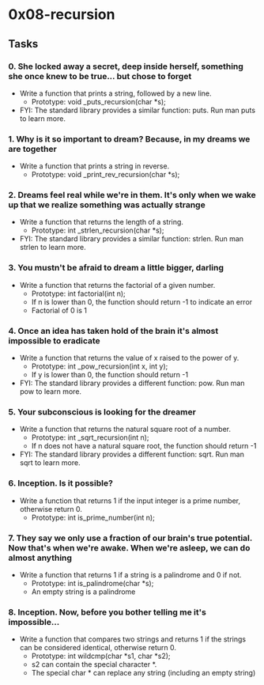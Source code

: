 # 0x08-recursion

## Tasks

### 0. She locked away a secret, deep inside herself, something she once knew to be true... but chose to forget
* Write a function that prints a string, followed by a new line.
	* Prototype: void _puts_recursion(char *s);
* FYI: The standard library provides a similar function: puts. Run man puts to learn more.

### 1. Why is it so important to dream? Because, in my dreams we are together
* Write a function that prints a string in reverse.
	* Prototype: void _print_rev_recursion(char *s);

### 2. Dreams feel real while we're in them. It's only when we wake up that we realize something was actually strange
* Write a function that returns the length of a string.
	* Prototype: int _strlen_recursion(char *s);
* FYI: The standard library provides a similar function: strlen. Run man strlen to learn more.

### 3. You mustn't be afraid to dream a little bigger, darling
* Write a function that returns the factorial of a given number.
	* Prototype: int factorial(int n);
	* If n is lower than 0, the function should return -1 to indicate an error
	* Factorial of 0 is 1

### 4. Once an idea has taken hold of the brain it's almost impossible to eradicate

* Write a function that returns the value of x raised to the power of y.
	* Prototype: int _pow_recursion(int x, int y);
	* If y is lower than 0, the function should return -1
* FYI: The standard library provides a different function: pow. Run man pow to learn more.

### 5. Your subconscious is looking for the dreamer
* Write a function that returns the natural square root of a number.
	* Prototype: int _sqrt_recursion(int n);
	* If n does not have a natural square root, the function should return -1
* FYI: The standard library provides a different function: sqrt. Run man sqrt to learn more.

### 6. Inception. Is it possible?
* Write a function that returns 1 if the input integer is a prime number, otherwise return 0.
	* Prototype: int is_prime_number(int n);

### 7. They say we only use a fraction of our brain's true potential. Now that's when we're awake. When we're asleep, we can do almost anything
* Write a function that returns 1 if a string is a palindrome and 0 if not.
	* Prototype: int is_palindrome(char *s);
	* An empty string is a palindrome

### 8. Inception. Now, before you bother telling me it's impossible...
* Write a function that compares two strings and returns 1 if the strings can be considered identical, otherwise return 0.
	* Prototype: int wildcmp(char *s1, char *s2);
	* s2 can contain the special character *.
	* The special char * can replace any string (including an empty string)
